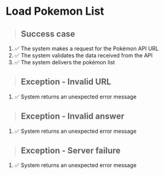 # Load Pokemon List

> ## Success case
1. ✅ The system makes a request for the Pokémon API URL
2. ✅ The system validates the data received from the API
3. ✅ The system delivers the pokémon list

> ## Exception - Invalid URL
1. ✅ System returns an unexpected error message

> ## Exception - Invalid answer
1. ✅ System returns an unexpected error message

> ## Exception - Server failure
1. ✅ System returns an unexpected error message